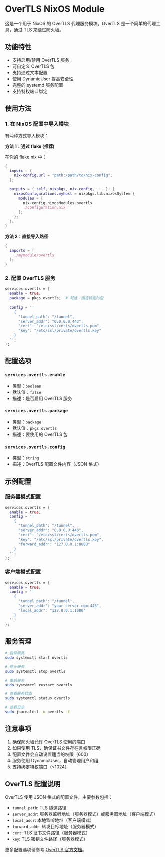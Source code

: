 # OverTLS NixOS Module

这是一个用于 NixOS 的 OverTLS 代理服务模块。OverTLS 是一个简单的代理工具，通过 TLS 来绕过防火墙。

## 功能特性

- 支持启用/禁用 OverTLS 服务
- 可自定义 OverTLS 包
- 支持通过文本配置
- 使用 DynamicUser 提高安全性
- 完整的 systemd 服务配置
- 支持特权端口绑定

## 使用方法

### 1. 在 NixOS 配置中导入模块

有两种方式导入模块：

**方法 1：通过 flake (推荐)**

在你的 flake.nix 中：

```nix
{
  inputs = {
    nix-config.url = "path:/path/to/nix-config";
  };

  outputs = { self, nixpkgs, nix-config, ... }: {
    nixosConfigurations.myhost = nixpkgs.lib.nixosSystem {
      modules = [
        nix-config.nixosModules.overtls
        ./configuration.nix
      ];
    };
  };
}
```

**方法 2：直接导入路径**

```nix
{
  imports = [
    ./mymodule/overtls
  ];
}
```

### 2. 配置 OverTLS 服务

```nix
services.overtls = {
  enable = true;
  package = pkgs.overtls;  # 可选：指定特定的包
  
  config = ''
    {
      "tunnel_path": "/tunnel",
      "server_addr": "0.0.0.0:443",
      "cert": "/etc/ssl/certs/overtls.pem",
      "key": "/etc/ssl/private/overtls.key"
    }
  '';
};
```

## 配置选项

### `services.overtls.enable`
- 类型：`boolean`
- 默认值：`false`
- 描述：是否启用 OverTLS 服务

### `services.overtls.package`
- 类型：`package`
- 默认值：`pkgs.overtls`
- 描述：要使用的 OverTLS 包

### `services.overtls.config`
- 类型：`string`
- 描述：OverTLS 配置文件内容（JSON 格式）

## 示例配置

### 服务器模式配置

```nix
services.overtls = {
  enable = true;
  config = ''
    {
      "tunnel_path": "/tunnel",
      "server_addr": "0.0.0.0:443",
      "cert": "/etc/ssl/certs/overtls.pem",
      "key": "/etc/ssl/private/overtls.key",
      "forward_addr": "127.0.0.1:8080"
    }
  '';
};
```

### 客户端模式配置

```nix
services.overtls = {
  enable = true;
  config = ''
    {
      "tunnel_path": "/tunnel",
      "server_addr": "your-server.com:443",
      "local_addr": "127.0.0.1:1080"
    }
  '';
};
```

## 服务管理

```bash
# 启动服务
sudo systemctl start overtls

# 停止服务
sudo systemctl stop overtls

# 重启服务
sudo systemctl restart overtls

# 查看服务状态
sudo systemctl status overtls

# 查看日志
sudo journalctl -u overtls -f
```

## 注意事项

1. 确保防火墙允许 OverTLS 使用的端口
2. 如果使用 TLS，确保证书文件存在且权限正确
3. 配置文件会自动设置适当的权限（600）
4. 服务使用 DynamicUser，自动管理用户和组
5. 支持绑定特权端口（<1024）

## OverTLS 配置说明

OverTLS 使用 JSON 格式的配置文件，主要参数包括：

- `tunnel_path`: TLS 隧道路径
- `server_addr`: 服务器监听地址（服务器模式）或服务器地址（客户端模式）
- `local_addr`: 本地监听地址（客户端模式）
- `forward_addr`: 转发目标地址（服务器模式）
- `cert`: TLS 证书文件路径（服务器模式）
- `key`: TLS 密钥文件路径（服务器模式）

更多配置选项请参考 [OverTLS 官方文档](https://github.com/ShadowsocksR-Live/overtls)。

